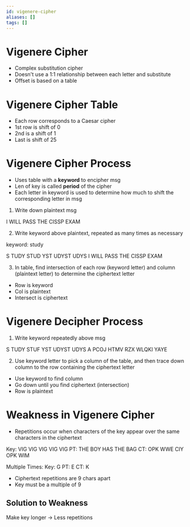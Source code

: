 ```yaml
---
id: vigenere-cipher
aliases: []
tags: []
---
```


# Vigenere Cipher
- Complex substitution cipher
- Doesn't use a 1:1 relationship between each letter and substitute
- Offset is based on a table

# Vigenere Cipher Table
- Each row corresponds to a Caesar cipher
- 1st row is shift of 0
- 2nd is a shift of 1
- Last is shift of 25

# Vigenere Cipher Process
- Uses table with a **keyword** to encipher msg
- Len of key is called **period** of the cipher
- Each letter in keyword is used to determine how much to shift the corresponding letter in msg

1. Write down plaintext msg

I WILL PASS THE CISSP EXAM

2. Write keyword above plaintext, repeated as many times as necessary

keyword: study

S TUDY STUD YST UDYST UDYS
I WILL PASS THE CISSP EXAM

3. In table, find intersection of each row (keyword letter) and column (plaintext letter) to determine the ciphertext letter
- Row is keyword
- Col is plaintext
- Intersect is ciphertext

# Vigenere Decipher Process

1. Write keyword repeatedly above msg

S TUDY STUF YST UDYST UDYS
A PCOJ HTMV RZX WLQKI YAYE

2. Use keyword letter to pick a column of the table, and then trace down column to the row containing the ciphertext letter

- Use keyword to find column
- Go down until you find ciphertext (intersection)
- Row is plaintext

# Weakness in Vigenere Cipher
-  Repetitions occur when characters of the key appear over the same characters in the ciphertext

Key: VIG VIG VIG VIG VIG
PT:  THE BOY HAS THE BAG
CT:  OPK WWE CIY OPK WIM

Multiple Times:
Key: G
PT: E
CT: K

- Ciphertext repetitions are 9 chars apart
- Key must be a multiple of 9

## Solution to Weakness
Make key longer -> Less repetitions
